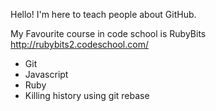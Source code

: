 Hello! I'm here to teach people about GitHub.

My Favourite course in code school is RubyBits
http://rubybits2.codeschool.com/
* Git
* Javascript
* Ruby
* Killing history using git rebase
